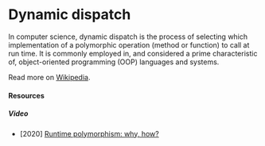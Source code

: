 # Dynamic dispatch

In computer science, dynamic dispatch is the process of selecting which implementation of a polymorphic operation (method or function) to call at run time. It is commonly employed in, and considered a prime characteristic of, object-oriented programming (OOP) languages and systems.

Read more on [Wikipedia](https://en.wikipedia.org/wiki/Dynamic_dispatch).

#### Resources

##### Video
- [2020] [Runtime polymorphism: why, how?](https://www.youtube.com/watch?v=AHc4x1uXBQE)
